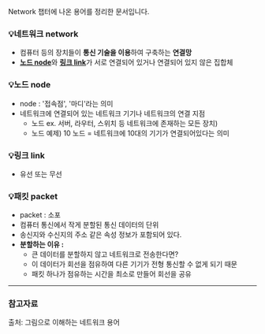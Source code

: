 Network 챕터에 나온 용어를 정리한 문서입니다.

### 💡네트워크 network
- 컴퓨터 등의 장치들이 **통신 기술을 이용**하여 구축하는 **연결망**
- [**노드 node**](💡노드-node)와 [**링크 link**](💡링크-link)가 서로 연결되어 있거나 연결되어 있지 않은 집합체
   

### 💡노드 node
- node : '접속점', '마디'라는 의미   
- 네트워크에 연결되어 있는 네트워크 기기나 네트워크의 연결 지점   
  - 노드 ex. 서버, 라우터, 스위치 등 네트워크에 존재하는 모든 장치)   
  - 노드 예제) 10 노드 = 네트워크에 10대의 기기가 연결되어있다는 의미   
   

### 💡링크 link
- 유선 또는 무선
   

### 💡패킷 packet
- packet : 소포   
- 컴퓨터 통신에서 작게 분할된 통신 데이터의 단위
- 송신지와 수신지의 주소 같은 속성 정보가 포함되어 있다.
- **분할하는 이유 :**   
  - 큰 데이터를 분할하지 않고 네트워크로 전송한다면?   
  - 이 데이터가 회선을 점유하여 다른 기기가 전형 통신할 수 없게 되기 때문
  - 패킷 하나가 점유하는 시간을 최소로 만들어 회선을 공유

-----
### 참고자료
출처: 그림으로 이해하는 네트워크 용어
